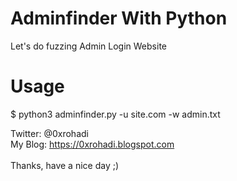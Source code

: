 # Adminfinder With Python
Let's do fuzzing Admin Login Website
# Usage
$ python3 adminfinder.py -u site.com -w admin.txt

Twitter: @0xrohadi<br>
My Blog: https://0xrohadi.blogspot.com<br>
<br>
Thanks, have a nice day ;)
